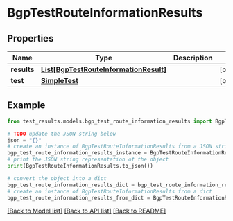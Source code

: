 # BgpTestRouteInformationResults


## Properties

Name | Type | Description | Notes
------------ | ------------- | ------------- | -------------
**results** | [**List[BgpTestRouteInformationResult]**](BgpTestRouteInformationResult.md) |  | [optional] 
**test** | [**SimpleTest**](SimpleTest.md) |  | [optional] 

## Example

```python
from test_results.models.bgp_test_route_information_results import BgpTestRouteInformationResults

# TODO update the JSON string below
json = "{}"
# create an instance of BgpTestRouteInformationResults from a JSON string
bgp_test_route_information_results_instance = BgpTestRouteInformationResults.from_json(json)
# print the JSON string representation of the object
print(BgpTestRouteInformationResults.to_json())

# convert the object into a dict
bgp_test_route_information_results_dict = bgp_test_route_information_results_instance.to_dict()
# create an instance of BgpTestRouteInformationResults from a dict
bgp_test_route_information_results_from_dict = BgpTestRouteInformationResults.from_dict(bgp_test_route_information_results_dict)
```
[[Back to Model list]](../README.md#documentation-for-models) [[Back to API list]](../README.md#documentation-for-api-endpoints) [[Back to README]](../README.md)


